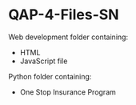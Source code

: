 # QAP-4-Files-SN

Web development folder containing:

- HTML
- JavaScript file

Python folder containing:

- One Stop Insurance Program
